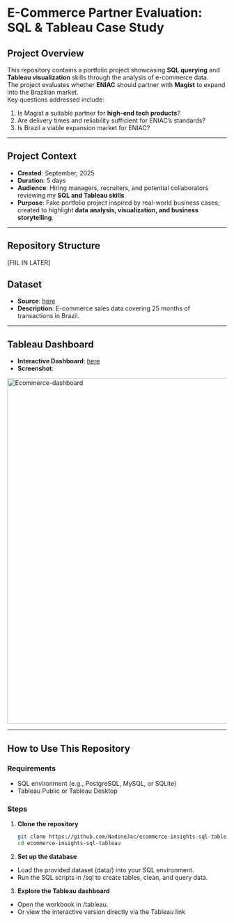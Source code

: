 # E-Commerce Partner Evaluation: SQL & Tableau Case Study  

## Project Overview  
This repository contains a portfolio project showcasing **SQL querying** and **Tableau visualization** skills through the analysis of e-commerce data.  
The project evaluates whether **ENIAC** should partner with **Magist** to expand into the Brazilian market.  
Key questions addressed include:  
1. Is Magist a suitable partner for **high-end tech products**?  
2. Are delivery times and reliability sufficient for ENIAC’s standards?  
3. Is Brazil a viable expansion market for ENIAC?  

---

## Project Context  
- **Created**: September, 2025
- **Duration**: 5 days  
- **Audience**: Hiring managers, recruiters, and potential collaborators reviewing my **SQL and Tableau skills**.  
- **Purpose**: Fake portfolio project inspired by real-world business cases; created to highlight **data analysis, visualization, and business storytelling**.  

---

## Repository Structure  
[FIIL IN LATER]

## Dataset  
- **Source**: [here](https://drive.google.com/uc?export=download&id=1Y6fWPUQrMofINrIV1X2pIQNcTv-1H2CF)
- **Description**: E-commerce sales data covering 25 months of transactions in Brazil.  


---

## Tableau Dashboard  
- **Interactive Dashboard**: [here](https://public.tableau.com/app/profile/nadine.jacobsen/viz/ecommerce_insights_dashboard/Dashboard1?publish=yes)  
- **Screenshot**:  
<img width="991" height="794" alt="Ecommerce-dashboard" src="https://github.com/user-attachments/assets/4dc5b353-5189-44b5-ae46-83a137cc09b4" />

---

## How to Use This Repository  

### Requirements  
- SQL environment (e.g., PostgreSQL, MySQL, or SQLite)  
- Tableau Public or Tableau Desktop  

### Steps  
1. **Clone the repository**  
   ```bash
   git clone https://github.com/NadineJac/ecommerce-insights-sql-tableau.git
   cd ecommerce-insights-sql-tableau
2. **Set up the database**
- Load the provided dataset (data/) into your SQL environment.
- Run the SQL scripts in /sql to create tables, clean, and query data.
3. **Explore the Tableau dashboard**
- Open the workbook in /tableau.
- Or view the interactive version directly via the Tableau link
